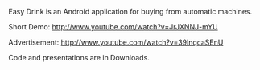 Easy Drink is an Android application for buying from automatic machines.

Short Demo:
http://www.youtube.com/watch?v=JrJXNNJ-mYU

Advertisement:
http://www.youtube.com/watch?v=39lnqcaSEnU

Code and presentations are in Downloads.